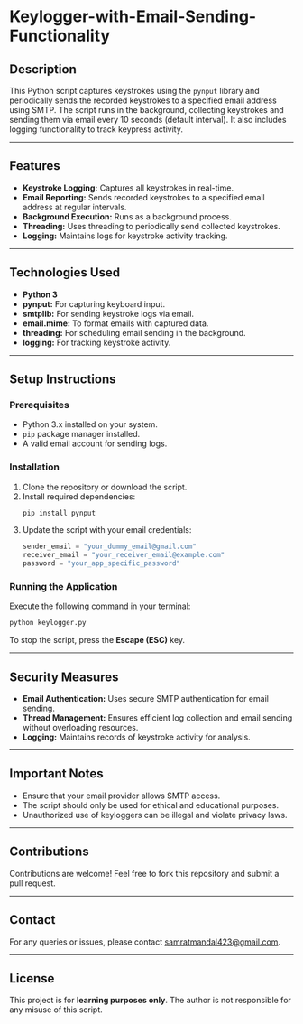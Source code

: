 # Keylogger-with-Email-Sending-Functionality

## Description
This Python script captures keystrokes using the `pynput` library and periodically sends the recorded keystrokes to a specified email address using SMTP. The script runs in the background, collecting keystrokes and sending them via email every 10 seconds (default interval). It also includes logging functionality to track keypress activity.

---
## Features
- **Keystroke Logging:** Captures all keystrokes in real-time.
- **Email Reporting:** Sends recorded keystrokes to a specified email address at regular intervals.
- **Background Execution:** Runs as a background process.
- **Threading:** Uses threading to periodically send collected keystrokes.
- **Logging:** Maintains logs for keystroke activity tracking.

---
## Technologies Used
- **Python 3**
- **pynput:** For capturing keyboard input.
- **smtplib:** For sending keystroke logs via email.
- **email.mime:** To format emails with captured data.
- **threading:** For scheduling email sending in the background.
- **logging:** For tracking keystroke activity.

---
## Setup Instructions

### Prerequisites
- Python 3.x installed on your system.
- `pip` package manager installed.
- A valid email account for sending logs.

### Installation
1. Clone the repository or download the script.
2. Install required dependencies:
   ```sh
   pip install pynput
   ```
3. Update the script with your email credentials:
   ```python
   sender_email = "your_dummy_email@gmail.com"
   receiver_email = "your_receiver_email@example.com"
   password = "your_app_specific_password"
   ```

### Running the Application
Execute the following command in your terminal:
```sh
python keylogger.py
```
To stop the script, press the **Escape (ESC)** key.

---
## Security Measures
- **Email Authentication:** Uses secure SMTP authentication for email sending.
- **Thread Management:** Ensures efficient log collection and email sending without overloading resources.
- **Logging:** Maintains records of keystroke activity for analysis.

---
## Important Notes
- Ensure that your email provider allows SMTP access.
- The script should only be used for ethical and educational purposes.
- Unauthorized use of keyloggers can be illegal and violate privacy laws.

---
## Contributions
Contributions are welcome! Feel free to fork this repository and submit a pull request.

---
## Contact
For any queries or issues, please contact samratmandal423@gmail.com.

---
## License
This project is for **learning purposes only**. The author is not responsible for any misuse of this script.

